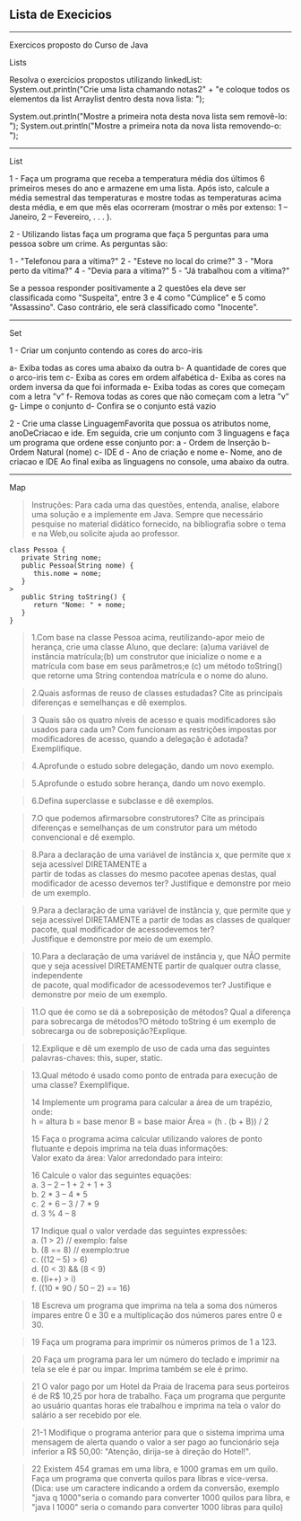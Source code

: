 ## Lista de Execicios

____________________

Exercicos proposto do Curso de Java 

Lists

Resolva o exercicios propostos utilizando linkedList: 
System.out.println("Crie uma lista chamando notas2" + 
"e coloque todos os elementos da list Arraylist dentro desta nova lista: ");

System.out.println("Mostre a primeira nota desta nova lista sem removê-lo: ");
System.out.println("Mostre a primeira nota da nova lista removendo-o: ");

_____________________
List 

1 - Faça um programa que receba a temperatura média dos 
últimos 6 primeiros meses do ano e armazene em uma 
lista.
Após isto, calcule a média semestral das temperaturas
e mostre todas as temperaturas acima desta média, e em
que mês elas ocorreram (mostrar o mês por extenso: 1 –
Janeiro, 2 – Fevereiro, . . . ).

2 - Utilizando listas faça um programa que faça 5 perguntas para 
uma pessoa sobre um crime. As perguntas são:

1 - "Telefonou para a vítima?"
2 - "Esteve no local do crime?"
3 - "Mora perto da vítima?"
4 - "Devia para a vítima?"
5 - "Já trabalhou com a vítima?"

Se a pessoa responder positivamente a 2 questões ela deve ser
classificada como "Suspeita", entre 3 e 4 como "Cúmplice" e 5
como "Assassino". Caso contrário, ele será classificado como
"Inocente".


___________________
Set 

1 - Criar um conjunto contendo as cores do arco-iris

 a- Exiba todas as cores uma abaixo da outra 
 b- A quantidade de cores que o arco-iris tem
 c- Exiba as cores em ordem alfabética
 d- Exiba as cores na ordem inversa da que foi informada
 e- Exiba todas as cores que começam com a letra ”v”
 f- Remova todas as cores que não começam com a letra ”v”
 g- Limpe o conjunto
 d- Confira se o conjunto está vazio

2 - Crie uma classe LinguagemFavorita que possua os atributos nome, 
anoDeCriacao e ide. Em seguida, crie um conjunto com 3 linguagens e 
faça um programa que ordene esse conjunto por:
 a - Ordem de Inserção
 b- Ordem Natural (nome)
 c- IDE
 d - Ano de criação e nome
 e- Nome, ano de criacao e IDE
Ao final exiba as linguagens no console, uma abaixo da outra.

-------------------
Map



> Instruções: Para cada uma das questões, entenda, analise, elabore uma solução e a 
implemente  em Java. Sempre que necessário pesquise no material didático fornecido,
na bibliografia sobre o tema e na Web,ou solicite ajuda ao professor.

```
class Pessoa { 
   private String nome; 
   public Pessoa(String nome) {
      this.nome = nome;
   }
> 
   public String toString() {
      return "Nome: " + nome;
   }
}
```

> 1.Com base na classe Pessoa acima, reutilizando-apor meio de herança, crie uma classe Aluno, que declare: 
(a)uma variável de instância matrícula;(b) um construtor que inicialize o nome e a matrícula 
com base em seus parâmetros;e (c) um método toString() que retorne uma String contendoa matrícula 
e o nome do aluno.

> 2.Quais asformas de reuso de classes estudadas?
Cite as principais diferenças e semelhanças e dê exemplos.

> 3 Quais  são  os  quatro  níveis  de  acesso  e  quais  modificadores  são  usados  para  cada  um? 
> Com  funcionam  as restrições impostas por modificadores de acesso, quando a delegação é adotada? Exemplifique.

> 4.Aprofunde o estudo sobre delegação, dando um novo exemplo.

> 5.Aprofunde o estudo sobre herança, dando um novo exemplo.

> 6.Defina superclasse e subclasse e dê exemplos.

> 7.O  que  podemos  afirmarsobre construtores?  Cite  as  principais  diferenças  e  semelhanças de  um 
> construtor para um método convencional e dê exemplo.

> 8.Para  a  declaração  de  uma variável  de instância  x,  que  permite  que x  seja  acessível DIRETAMENTE a  
> partir  de todas  as  classes  do  mesmo  pacotee  apenas  destas, qual  modificador  de  acesso devemos  ter? 
> Justifique  e demonstre por meio de um exemplo. 

> 9.Para a declaração de uma variável de instância y, que permite que y seja acessível DIRETAMENTE a
> partir de todas  as  classes  de  qualquer  pacote, qual  modificador de  acessodevemos  ter?  
> Justifique  e  demonstre  por meio de um exemplo.

> 10.Para a declaração de uma variável de instância y, que NÃO permite que y 
> seja acessível DIRETAMENTE partir de qualquer  outra classe,  independente  
> de pacote, qual  modificador de  acessodevemos  ter?  Justifique  e demonstre 
> por meio de um exemplo.

> 11.O que ée como se dá a sobreposição de métodos? Qual a diferença para 
> sobrecarga de métodos?O método toString é um exemplo de sobrecarga ou de sobreposição?Explique.

> 12.Explique e dê um exemplo de uso de cada uma das seguintes palavras-chaves: this, super, 
> static.

> 13.Qual método é usado como ponto de entrada para execução de uma classe? Exemplifique.
> 
> 14 Implemente um programa para calcular a área de um trapézio, onde:  
>h = altura  b = base menor  B = base maior  Área = (h . (b + B)) / 2
>
> 15 Faça o programa acima calcular utilizando valores de ponto flutuante e depois imprima na tela duas informações:    
> Valor exato da área:    Valor arredondado para inteiro:
> 
>  16 Calcule o valor das seguintes equações: <br>
> a. 3 – 2 – 1 + 2 + 1 + 3 <br> 
> b. 2 * 3 – 4 * 5 <br>
> c. 2 + 6 – 3 / 7 * 9 <br>
> d. 3 % 4 – 8<br>
> 
> 17 Indique qual o valor verdade das seguintes expressões: <br>
> a. (1 > 2) // exemplo: false<br>
> b. (8 == 8)  // exemplo:true <br>
> c. ((12 – 5) > 6) <br>
> d. (0 < 3) && (8 < 9) <br>
> e. ((i++) > i) <br>
> f. ((10 * 90 / 50 – 2) == 16)<br>

> 18 Escreva um programa que imprima na tela a soma dos números ímpares entre 0 e 30 e a multiplicação dos 
> números pares entre 0 e 30.

> 19 Faça um programa para imprimir os números primos de 1 a 123.

> 20 Faça um programa para ler um número do teclado e imprimir na tela se ele é par ou ímpar. Imprima 
> também se ele é primo.

> 21 O valor pago por um Hotel da Praia de Iracema para seus porteiros
> é de R$ 10,25 por hora de trabalho. 
> Faça um programa que pergunte ao usuário quantas horas ele trabalhou e 
> imprima na tela o valor do salário a ser recebido por ele.

> 21-1 Modifique o programa anterior para que o sistema imprima uma mensagem de alerta quando o valor 
> a ser pago ao funcionário seja inferior a R$ 50,00: "Atenção, dirija-se à 
> direção do Hotel!".

> 22 Existem 454 gramas em uma libra, e 1000 gramas em um quilo. 
> Faça um programa que converta quilos para libras e vice-versa. 
> (Dica: use um caractere indicando a ordem da conversão, exemplo 
> "java q 1000"seria o comando para converter 1000 quilos para libra, 
> e "java l 1000" seria o comando para converter 1000 libras para quilo)
> 
> 
> 
> 
> 
> 
> 
> 
> 
> 

